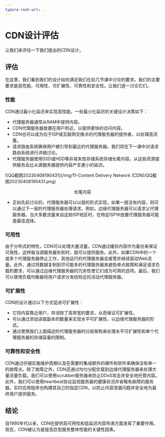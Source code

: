```yaml
---
typora-root-url: ..
---
```


# CDN设计评估

让我们来评估一下我们提出的CDN设计。

## 评估

在这里，我们看到我们的设计如何满足我们在前几节课中讨论的要求。我们的主要要求是高性能、可用性、可扩展性、可靠性和安全性。让我们逐一讨论它们。

### 性能

CDN通过最小化延迟来实现高性能。一些最小化延迟的关键设计决策如下：

- 代理服务器通常从RAM中提供内容。
- CDN代理服务器放置在用户附近，以提供更快的访问内容。
- CDN也可以成为位于ISP或互联网交换点的代理服务器的提供者，以处理高流量。
- 请求路由系统确保用户被引导到最近的代理服务器。我们将在下一课中对请求路由系统进行详细讨论。
- 代理服务器使用SSD或HDD等非易失性存储系统存储长尾内容。从这些资源提供服务会比从源服务器提供内容产生更小的延迟。

![QQ截图20230408190431](/img/11-Content Delivery Network (CDN)/QQ截图20230408190431.png)

<center>长尾内容</center>

* 正如先前讨论的，代理服务器可以以层的形式实现，如果一层没有内容，则可以通过下一层的代理服务器处理请求。例如，边缘代理服务器可以请求父代理服务器。当大多数流量来自这些ISP地区时，在特定ISP中放置代理服务器可能是最佳选择。

### 可用性

由于分布式的特性，CDN可以处理大量流量。CDN通过缓存内容作为备份来保证可用性，这样每当源服务器失败时，就可以提供服务。此外，如果CDN中的一个或多个代理服务器停止工作，其他运行的代理服务器会接管并继续驱动Web流量。此外，通过将数据复制到尽可能多的代理服务器来避免单点故障和满足请求负载的要求，可以通过边缘代理服务器的冗余性使它们成为可用的选项。最后，我们可以使用负载均衡器将用户请求分发给附近的活动代理服务器。

### 可扩展性

CDN的设计通过以下方式促进可扩展性：

- 它将内容靠近用户，并消除了高带宽的要求，从而保证可扩展性。
- 可以通过添加读取副本的数量来实现水平可扩展性，以边缘代理服务器的形式。
- 通过使用我们上面描述的代理服务器的分层架构来处理水平可扩展性和单个代理服务器的存储容量的限制。

### 可靠性和安全性

CDN通过仔细实施维护周期以及在需要时集成额外的硬件和软件来确保没有单一的故障点。除了故障之外，CDN还通过均匀分配负载到边缘代理服务器来处理大量流量负载。我们可以使用scrubber服务器来防止DDoS攻击并安全地托管内容。此外，我们可以使用heartbeat协议监视服务器的健康状况并省略有故障的服务器。实时应用程序也构建其自己的指定CDN，以防止内容泄漏问题并安全地为最终用户提供服务。

## 结论

自1990年代以来，CDN在提供高可用性和低延迟内容传递方面发挥了重要作用。现在，CDN被认为是提高巨型服务整体性能的关键性因素。